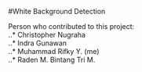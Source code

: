 #White Background Detection

Person who contributed to this project: <br />
..*	Christopher Nugraha<br />
..*	Indra Gunawan<br />
..*	Muhammad Rifky Y. (me)<br />
..*	Raden M. Bintang Tri M.